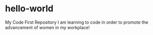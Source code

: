# hello-world
My Code First Repository
I am learning to code in order to promote the advancement of women in my workplace!
